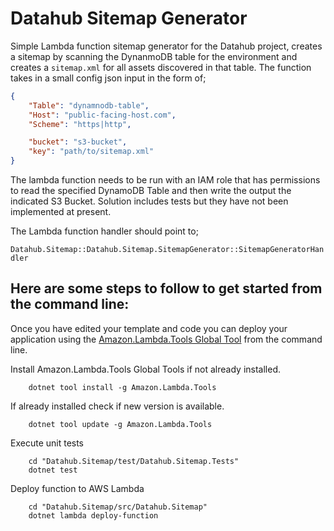 # Datahub Sitemap Generator

Simple Lambda function sitemap generator for the Datahub project, creates a sitemap by scanning the DynanmoDB 
table for the environment and creates a `sitemap.xml` for all assets discovered in that table. The function 
takes in a small config json input in the form of;

```json
{
	"Table": "dynamnodb-table",
	"Host": "public-facing-host.com",
	"Scheme": "https|http",

	"bucket": "s3-bucket",
	"key": "path/to/sitemap.xml"
}
```

The lambda function needs to be run with an IAM role that has permissions to read the specified DynamoDB Table
and then write the output the indicated S3 Bucket. Solution includes tests but they have not been implemented at
present.

The Lambda function handler should point to;

`Datahub.Sitemap::Datahub.Sitemap.SitemapGenerator::SitemapGeneratorHandler`

## Here are some steps to follow to get started from the command line:

Once you have edited your template and code you can deploy your application using the [Amazon.Lambda.Tools Global Tool](https://github.com/aws/aws-extensions-for-dotnet-cli#aws-lambda-amazonlambdatools) from the command line.

Install Amazon.Lambda.Tools Global Tools if not already installed.
```
    dotnet tool install -g Amazon.Lambda.Tools
```

If already installed check if new version is available.
```
    dotnet tool update -g Amazon.Lambda.Tools
```

Execute unit tests
```
    cd "Datahub.Sitemap/test/Datahub.Sitemap.Tests"
    dotnet test
```

Deploy function to AWS Lambda
```
    cd "Datahub.Sitemap/src/Datahub.Sitemap"
    dotnet lambda deploy-function
```
